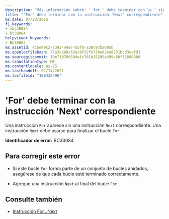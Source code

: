 ```yaml
---
description: "Más información sobre: ' for ' debe terminar con la ' siguiente ' correspondiente"
title: "'For' debe terminar con la instrucción 'Next' correspondiente"
ms.date: 07/20/2015
f1_keywords:
- vbc30084
- bc30084
helpviewer_keywords:
- BC30084
ms.assetid: 4c5e49c2-7343-4487-b5f8-a38c97ba895b
ms.openlocfilehash: 77a3ca88a53ec8f32f6730e024a8231bcd3eafd3
ms.sourcegitcommit: 10e719780594efc781b15295e499c66f316068b8
ms.translationtype: MT
ms.contentlocale: es-ES
ms.lasthandoff: 02/14/2021
ms.locfileid: "100432496"
---
```

# <a name="for-must-end-with-a-matching-next"></a>'For' debe terminar con la instrucción 'Next' correspondiente

Una instrucción `For` aparece sin una instrucción `Next` correspondiente. Una instrucción `Next` debe usarse para finalizar el bucle `For` .  
  
 **Identificador de error:** BC30084  
  
## <a name="to-correct-this-error"></a>Para corregir este error  
  
- Si este bucle `For` forma parte de un conjunto de bucles anidados, asegúrese de que cada bucle esté terminado correctamente.  
  
- Agregue una instrucción `Next` al final del bucle `For` .  
  
## <a name="see-also"></a>Consulte también

- [Instrucción For...Next](../language-reference/statements/for-next-statement.md)
